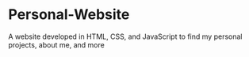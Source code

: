 # Personal-Website
A website developed in HTML, CSS, and JavaScript to find my personal projects, about me, and more
